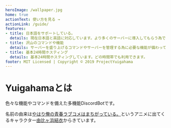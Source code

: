 ```yaml
---
heroImage: /wallpaper.jpg
home: true
actionText: 使い方を見る →
actionLink: /guide/
features:
- title: 日本語をサポートしている。
  details: 現在日本語と英語に対応しています。より多くのサーバーに導入してもらう為です。
- title: 沢山のコマンドや機能
  details: サーバーを盛り上げるコマンドやサーバーを管理する為に必要な機能が備わっています。
- title: 基本24時間ホスティング
  details: 基本24時間ホスティングしています。どの時間帯でも利用できます。
footer: MIT Licensed | Copyright © 2019 ProjectYuigahama
---
```


# Yuigahamaとは

色々な機能やコマンドを備えた多機能DiscordBotです。

名前の由来は[やはり俺の青春ラブコメはまちがっている。](https://ja.wikipedia.org/wiki/%E3%82%84%E3%81%AF%E3%82%8A%E4%BF%BA%E3%81%AE%E9%9D%92%E6%98%A5%E3%83%A9%E3%83%96%E3%82%B3%E3%83%A1%E3%81%AF%E3%81%BE%E3%81%A1%E3%81%8C%E3%81%A3%E3%81%A6%E3%81%84%E3%82%8B%E3%80%82)というアニメに出てくるキャラクター[由比ヶ浜結衣](https://dic.nicovideo.jp/a/%E7%94%B1%E6%AF%94%E3%83%B6%E6%B5%9C%E7%B5%90%E8%A1%A3)からきています。